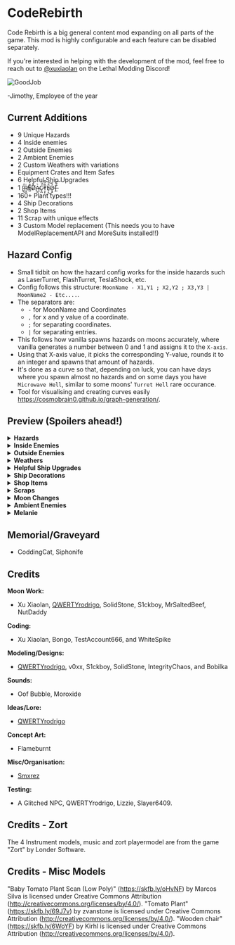 # CodeRebirth

Code Rebirth is a big general content mod expanding on all parts of the game. This mod is highly configurable and each feature can be disabled separately.

If you're interested in helping with the development of the mod, feel free to reach out to [@xuxiaolan](https://discord.com/channels/1168655651455639582/1241786100201160784) on the Lethal Modding Discord!

![GoodJob](https://i.postimg.cc/9Mr5sSZj/image.png)

-Jimothy, Employee of the year

## Current Additions

- 9 Unique Hazards
- 4 Inside enemies
- 2 Outside Enemies
- 2 Ambient Enemies
- 2 Custom Weathers with variations
- Equipment Crates and Item Safes
- 6 Helpful Ship Upgrades
- 1 [̷͈̇̂ͅṘ̸̮̯E̶̺͊͛́D̸̨̉̌̃Ą̴̭͛C̵̨̪͑̈́̚Ṭ̵̝̙͋͂͊Ê̵̞̣͜͠D̷̝̟͛̈]̶̫͋̐͠
- 160+ Plant types!!!
- 4 Ship Decorations
- 2 Shop Items
- 11 Scrap with unique effects
- 3 Custom Model replacement (This needs you to have ModelReplacementAPI and MoreSuits installed!!)

## Hazard Config

- Small tidbit on how the hazard config works for the inside hazards such as LaserTurret, FlashTurret, TeslaShock, etc.
- Config follows this structure: `MoonName - X1,Y1 ; X2,Y2 ; X3,Y3 | MoonName2 - Etc....`.
- The separators are:
  - `-` for MoonName and Coordinates
  - `,` for x and y value of a coordinate.
  - `;` for separating coordinates.
  - `|` for separating entries.
- This follows how vanilla spawns hazards on moons accurately, where vanilla generates a number between 0 and 1 and assigns it to the `X-axis`.
- Using that X-axis value, it picks the corresponding Y-value, rounds it to an integer and spawns that amount of hazards.
- It's done as a curve so that, depending on luck, you can have days where you spawn almost no hazards and on some days you have `Microwave Hell`, similar to some moons' `Turret Hell` rare occurance.
- Tool for visualising and creating curves easily <https://cosmobrain0.github.io/graph-generation/>.

## Preview (Spoilers ahead!)

</details>

<details>
  <summary><strong>Hazards</strong></summary>

### Bug Zapper

![BZ](https://i.postimg.cc/GpGRtvjj/image.png)

> Designation : Bug Zapper  
> Objective : Pest Control  
>
> These giant electric zappers, capable of delivering fatal electric shocks, were instrumental in the protection of valuable assets. After detecting a threat, the giant tesla coil would charge up before delivering a strong shock, deterring or killing any attackers.  
> [Final Recorded Equipment Transmission]  
> [ERROR] Software critical failure - Objective updated : Zap metal carrier, Zap bug, Zap, Zap, Zap.

### Laser Turret

![LT](https://i.postimg.cc/1t3v2Q4N/image.png)

> Designation : Laser Assisted Soil Excavation Rig (L.A.S.E.R.)  
> Objective : Mine and Extract minerals
>
> The L.A.S.E.R. is the back bone of mining operations, this experimental tech uses a massive carved ruby that focuses light into a single point creating a laser capable of melting solid rock. Energy efficient and powerful, this device is instrumental in the quick extraction of ores.  
> [Final Recorded Equipment Transmission]  
> [ERROR] Software critical failure - Objective updated : Spin, Mine, Spin, Mine,Spin, Mine.

### Industrial Fan

![IF](https://i.postimg.cc/htGbKrcH/image.png)

> Designation : Industrial Fan  
> Objective : Aeration  
>
> These giant industrial fans were used for aeration during mining operations, keeping dust off equipment and keeping crewmates cooled down. The fan's automated system would control fan speed by detecting the amount of dust, gas and other various aerosols.  
> [Final Recorded Equipment Transmission]  
> [ERROR] Software critical failure - Objective updated : Fan Speed - Max, Maximum aeration mode - 360 degree coverage  

### Functional Microwave

![FM](https://i.postimg.cc/x84jMnNG/image.png)

> Designation : Experimental Microwave  
> Objective : Microwave rock
>
> These modified microwave ovens were used alongside L.A.S.E.R. devices to help in the mining operation. Using a modified power supply, the microwave shoots high microwave radiation at rocky surfaces to weaken and fracture surfaces. Once a surface is weakened by an automated microwave, the mining crew can start extraction using manual tools and L.A.S.E.R devices.  
> [Final Recorded Equipment Transmission]  
> [ERROR] Software critical failure  
> [Log] Crewmate found with content of 6% various minerals  
> [Update] Weaken minerals from crewmate  
> [Update] Objective updated : Microwave crewmate

### Flash Turret

![FT](https://i.postimg.cc/FH9mzY6t/image.png)

> Designation : WunderFoto Pro Flash Camera  
> Objective : Survey and Photograph
>
> The WunderFoto Pro Flash Cameras were deployed early on into mining operations to survey the local terrain for ores and photograph local wildlife for research purposes. These state of the art cameras are controlled by the latest company software with a reliable AI that will photograph and send data directly to the ship.  
> [Final Recorded Equipment Transmission]  
> [ERROR] Software critical failure - Objective updated : photograph crew, photograph crew, photograph crew, photograph crew.

### Bear Trap

![BT](https://i.postimg.cc/xdF738T4/image.png)

> Designation : Bear Trap  
> Objective : Wildlife control  
>
> These old mechanical bear traps, rusty but reliable, were used as a defensive measure against the local hostile wildlife trying to interrupt mining operations.  
>
> [Final Recorded Equipment Transmission]  
> N/A

### Air Control Unit

![ACU](https://i.postimg.cc/jS9Rj24y/image.png)

> Designation : Air Control Unit  
> Objective : Shoot down threats  
>
> An old heavy anti air canon repurposed for shooting down airborne threats. These were the last defense measure against hostile wildlife during mining operations. The AC unit uses a powerful pneumatic system that compresses surrounding air to launch heavy air seeking projectiles.  
> [Final Recorded Equipment Transmission]  
> [ERROR] Software critical failure - Objective updated : Clear skies

### Item Crate

![ICW](https://i.postimg.cc/3Jz8Lfy1/image.png)
![SW](https://i.postimg.cc/k4NV8KT0/image.png)
![ICWM](https://i.postimg.cc/T2nKcWSF/image.png)
![ICMM](https://i.postimg.cc/K8fLDgKx/image.png)

> Safe: Spawns outside and is unlockable with a key, manually open it with the dial to get a random pieces of scrap!
> Metal (Mimic): Will trap you and digest you slowly...
> Wooden: Similar except you keep bashing it! gives you shop items.
> Wooden (Mimic): 20% Chance to replace a normal wooden crate with a mimic'd one...
</details>

<details>
  <summary><strong>Inside Enemies</strong></summary>

### Jimothy (Transporter)

![Jim](https://i.postimg.cc/mD7ZxNL2/image.png)

> Carries around hazards and crates, inside and outside, and relocates them.
> Due to his cheap circuits frying, he think he's doing a good job.
> I'd keep an eye out on where he's going...

### Scrap-E (Janitor)

![SE](https://i.postimg.cc/rm7NwbLB/image.png)

> A different take on the hoarding bug mechanic, will not be very happy if he sees you littering.
> The green one is bald.

### Puppeteer (Manor Lord)

![ML](https://i.postimg.cc/FsPQfn1J/image.png)
![VP](https://i.postimg.cc/0NCXZC41/image.png)

> Once betrayed, he haunts the mansion looking for the one who backstabbed him.
> On player contact, stabs the player with his pin and spawns a voodoo puppet following the player anywhere.
> If the puppet is damaged by any source, turret, landmine, other enemies, players, etc, the player would also be damaged.
> Keep your puppet safe.

### Duck Song

![DS](https://i.postimg.cc/1zw6FNrm/image.png)
![DB1](https://i.postimg.cc/kGpDznvY/image.png)
![DB2](https://i.postimg.cc/YqThxC9h/image.png)
![DB3](https://i.postimg.cc/LXhp7jQR/image.png)

> Gives a quest to find grapes to a player. Won't butcher you in any way whatsoever...
> The one and only duck from the hit DUCK song.
> and he waddled away, waddle waddle waddle... till the very next day bam bam bam bum ba ra ra bam.
</details>

<details>
  <summary><strong>Outside Enemies</strong></summary>

### Redwood Titan

![RT](https://i.postimg.cc/FHXjYh5p/image-removebg.png)

> Stomps around outside, crushing anything in its way
> Staying too close may prompt aggressive behavior.

### Carnivorous Plant

![CarnPlant](https://i.postimg.cc/d0xDgKFr/image.png)

</details>

<details>
  <summary><strong>Weathers</strong></summary>

### Windy

![WS](https://i.postimg.cc/c4W1tk0s/image.png)

> Disastrous weather where the player is pulled and thrown by different types of tornados.
> Decreases outdoor and daytime power by 3 each and increases indoor power by 6. 

### Meteor Shower

![MS](https://i.postimg.cc/Nf2FR2r4/image.png)

> World-ending weather where the world will slowly crumble as time goes on, but with the potential for rare crystals to spawn.
> Decreases outdoor and daytime power by 3 each and increases indoor power by 6.

</details>

<details>
  <summary><strong>Helpful Ship Upgrades</strong></summary>

### Shockwave Gal (SWRD-1)

![ShG1](https://i.postimg.cc/0y6MVyXk/image.png)

> Strong and Reliable, this robotic assistant can carry items back to the ship and kill enemies

### Seamine Gal (SEA-M1)

![SeG](https://i.postimg.cc/dt3jKvNX/image.png)

> A mix of Mechanical and biological components, gives players the ability to detect surrounding hazards and enemies through its sonar ping.
> Combat based robot, Attacks and kills enemies, its blast is strong enough to kill "unkillable" enemies.
> Attack charges recharge in orbit or when a key is used on her belt!

### Terminal Gal (DAISY)

![TeG](https://i.postimg.cc/5tyVBXsg/image.png)

> Utility based robot that has a few special abilities!
> Emergency teleport right back to the ship with a long cooldown.
> Immediate recharging of any held item.
> Unlock any door or safe!

### Cruiser Gal (MISS CRUISER)

![CrG](https://i.postimg.cc/8c8rvQmp/image.png)

> Utility based robot that holds unlimited scrap and follows you around!
> Can lead you into entrances both inside and outside.
> Has a special little tune included.

### 999 Gal (LIZ-ZIE)

![LIZ](https://i.postimg.cc/nzS1XSXT/image.png)

> Friendly Gelatinous smile dressed as a nurse that heals players that interact with her.
> Can also revive players nearby.
> Recharges on orbit or on quota depending on config.
> Highly configurable.

### Shrimp Dispenser

![SD](https://i.postimg.cc/SNnzQNLB/image.png)

> Dispenses Shrimp that deals 3 damage to enemies and 60 damage to players.
> One time use unless you dispense another.
> Dropping the Shrimp despawns it.
> Inspired by the shrimp from lockdown protocol, it's a lovely game.
</details>
<details>
  <summary><strong>Ship Decorations</strong></summary>

![SB](https://i.postimg.cc/mZJGVMzg/image.png)

> AIRCONTROL, BEARTRAP, HERMIT and CLEANER.
> Animated Ship decorations, no practical use.
> Zedfox not included.
</details>
<details>
  <summary><strong>Shop Items</strong></summary>

### Hoverboard

![HB](https://i.postimg.cc/wj6mw7Nc/hoverboard.png)

> Shop Item that allows you to drift around the world, should be faster than walking speed and allows a boost using sprint.

### Wallet

![W](https://i.postimg.cc/wMBrg32r/imwadadage-removebg-preview.png)

> Shop Item to get some extra cash for the quota can pick up coins.

</details>

<details>
  <summary><strong>Scraps</strong></summary>

### Guitar

![GU](https://i.postimg.cc/5025L276/Guitar-Icon.png)

> From hit game "Zort", this instrument can be harmonised with the 3 other instruments added for beautiful music.

### Recorder

![RE](https://i.postimg.cc/DwStd7Np/Recorder-Icon.png)

> From hit game "Zort", this instrument can be harmonised with the 3 other instruments added for beautiful music.

### Violin

![VI](https://i.postimg.cc/wT7Wn0k7/Violin-Icon.png)

> From hit game "Zort", this instrument can be harmonised with the 3 other instruments added for beautiful music.

### Accordion

![AC](https://i.postimg.cc/4d0ccbHS/Accordion-Icon.png)

> From hit game "Zort", this instrument can be harmonised with the 3 other instruments added for beautiful music.

### Snow Globe

![SG](https://i.postimg.cc/NfBS0qgy/snowglobe-icon.png)

> Cracked, rare and unique. This Snow Globe is found deep inside of abandoned moons.

### Meteorite (Sapphire)

![MS](https://i.postimg.cc/gJff3RxD/image.png)

### Meteorite (Emerald)

![ME](https://i.postimg.cc/8PsDsz8n/image.png)

### Meteorite (Ruby)

![MR](https://i.postimg.cc/prXbTzmp/image.png)

> Valuable rare Scrap found from the remaining debris of some Meteors.
> Yes I'm aware the ruby looks ass.

### Epic Axe

![EA](https://i.postimg.cc/wxWPFcTY/imwadaage-removebg-preview.png)

> Cool glowy Axe!
> Can crit and deal 2x damage.

### Nature's Mace

![NM](https://i.postimg.cc/zvKF6H00/image.png)

> Mace that uses the power of nature to strike your enemies.
> Heals enemies and players alike (players to 80 hp max, enemies infinitely).
> Can crit and deal 2x damage.

### Spiky Mace

![SM](https://i.postimg.cc/5tr5tSrs/image.png)

> Looks like it would hurt a lot...
> Deals 2 damage by default, very powerful!
> Can crit and deal 2x damage.

### Icy Hammer

![IH](https://i.postimg.cc/G2NsQgQD/image.png)

> With the power of ice, enemies may be slowed down temporarily...
> Can crit and deal 2x damage.

### Pointy Needle

![PN](https://i.postimg.cc/6QfKxn8B/image.png)

> Obtained by defeating the Lord Of The Manor.
> Might have more to it later on.

### Puppet

![PS](https://i.postimg.cc/YSC7kjYg/image.png)

> Obtained by defeating the Manor Lord that puppetted the player.
> It's you, but better!

### Coin

![C](https://i.postimg.cc/cC5bHZ5L/imagwadae-removebg-preview.png)

> Scrap to get some extra cash for the quota, Coin doesn't affect normal-level scrap spawn rates and is not included in the pool normally.
> Rumours say this ancient currency can be used to trade with [INFORMATION NOT AVAILABLE].
</details>
<details>
  <summary><strong>Moon Changes</strong></summary>

### Diverse Flora

![F](https://i.postimg.cc/8C8k191j/image.png)

### Infectious Biomes

![IBCo](https://i.postimg.cc/G380FxFx/image.png)
![IBH](https://i.postimg.cc/wjRJfCfv/image.png)
![IBCr](https://i.postimg.cc/jq3xFLJx/image.png)

</details>
<details>
  <summary><strong>Ambient Enemies</strong></summary>

### Cutiefly

![CF](https://i.postimg.cc/zvmYv21Z/image-207-removebg-preview.png)

> Flies around occasionally resting on the ground. (harmless?????)
> DO NOT APPROACH DO NOT APPROACH [REDACTED].
> ON DEATH IT LIVES YET AGAIN, REBORN A NEW.

### Snailcat

![SC](https://i.postimg.cc/qMzFFhzh/imawadge-removebg-preview.png)

> Roams the land slowly (harmless)

</details>
<details>
  <summary><strong>Melanie</strong></summary>

![MelanieMelicious](https://i.postimg.cc/xd3PhrJ0/grinning-face.png)

> Fear the low value 2 handers

</details>

## Memorial/Graveyard

- CoddingCat, Siphonife

## Credits

**Moon Work:**

- Xu Xiaolan, [QWERTYrodrigo](https://www.youtube.com/watch?v=kHLM5DtR7Vc), SolidStone, S1ckboy, MrSaltedBeef, NutDaddy

**Coding:**

- Xu Xiaolan, Bongo, TestAccount666, and WhiteSpike

**Modeling/Designs:**

- [QWERTYrodrigo](https://www.youtube.com/watch?v=AxE4TltnvjI), v0xx, S1ckboy, SolidStone, IntegrityChaos, and Bobilka

**Sounds:**

- Oof Bubble, Moroxide

**Ideas/Lore:**

- [QWERTYrodrigo](https://www.youtube.com/watch?v=AxE4TltnvjI)

**Concept Art:**

- Flameburnt

**Misc/Organisation:**

- [Smxrez](https://www.youtube.com/shorts/6Mo9MJFu89M)

**Testing:**

- A Glitched NPC, QWERTYrodrigo, Lizzie, Slayer6409.

## Credits - Zort

The 4 Instrument models, music and zort playermodel are from the game "Zort" by Londer Software.

## Credits - Misc Models

"Baby Tomato Plant Scan (Low Poly)" (<https://skfb.ly/oHvNF>) by Marcos Silva is licensed under Creative Commons Attribution (<http://creativecommons.org/licenses/by/4.0/>).
"Tomato Plant" (<https://skfb.ly/69J7v>) by zvanstone is licensed under Creative Commons Attribution (<http://creativecommons.org/licenses/by/4.0/>).
"Wooden chair" (<https://skfb.ly/6WoYF>) by Kirhl is licensed under Creative Commons Attribution (<http://creativecommons.org/licenses/by/4.0/>).
